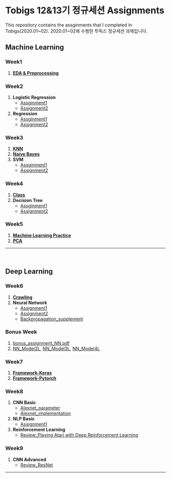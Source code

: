 # Tobigs 12&13기 정규세션 Assignments
  
This repository contains the assginments that I completed in Tobigs(2020.01~02).
2020.01~02에 수행한 투빅스 정규세션 과제입니다.
<br>

## Machine Learning

### Week1
1. [**EDA & Preprocessing**](https://github.com/602-go/Tobigs_2020/blob/master/assignments/week1_EDA%26Preprocessing.ipynb)  

### Week2
1. **Logistic Regression**
    - [Assginment1](https://github.com/602-go/Tobigs_2020/blob/master/assignments/week2_Logistic_Regression1.ipynb)
    - [Assignment2](https://github.com/602-go/Tobigs_2020/blob/master/assignments/week2_Logistic_Regression2.ipynb)
2. **Regression**
    - [Assginment1](https://github.com/602-go/Tobigs_2020/blob/master/assignments/week2_Regression1.ipynb)
    - [Assignment2](https://github.com/602-go/Tobigs_2020/blob/master/assignments/week2_Regression2.ipynb)  

### Week3
1. [**KNN**](https://github.com/602-go/Tobigs_2020/blob/master/assignments/week3_Knn.ipynb)
2. [**Naive Bayes**](https://github.com/602-go/Tobigs_2020/blob/master/assignments/week3_Naive_Bayes.ipynb)
3. **SVM**
    - [Assginment1](https://github.com/602-go/Tobigs_2020/blob/master/assignments/week3_SVM1.ipynb)
    - [Assignment2](https://github.com/602-go/Tobigs_2020/blob/master/assignments/week3_SVM2.ipynb)  

### Week4
1. [**Class**](https://github.com/602-go/Tobigs_2020/blob/master/assignments/week4_Class.ipynb)
2. **Decision Tree**
    - [Assginment1](https://github.com/602-go/Tobigs_2020/blob/master/assignments/week4_Decision_Tree1.ipynb)
    - [Assignment2](https://github.com/602-go/Tobigs_2020/blob/master/assignments/week4_Decision_Tree2.ipynb)  

### Week5
1. [**Machine Learning Practice**](https://github.com/602-go/Tobigs_2020/blob/master/assignments/week5_Machine_Learning.ipynb)
2. [**PCA**](https://github.com/602-go/Tobigs_2020/blob/master/assignments/week5_PCA.ipynb)

---

<br>

## Deep Learning


### Week6
1. [**Crawling**](https://github.com/602-go/Tobigs_2020/blob/master/assignments/week6_Crawling.ipynb)
2. **Neural Network**
    - [Assignment1](https://github.com/602-go/Tobigs_2020/blob/master/assignments/week6_Neural_Network.ipynb)
    - [Assignment2](https://github.com/602-go/Tobigs_2020/blob/master/assignments/week6_Neural_Network.jpg)
    - [Backpropagation_supplement](https://github.com/602-go/Tobigs_2020/blob/master/assignments/week6_Neural_Network_supplement.pdf)  

### Bonus Week
1. [bonus_assignment_NN.pdf](https://github.com/602-go/Tobigs_2020/blob/master/assignments/week6_bonus_assignment_NN.pdf)
2. [NN_Model2L](https://github.com/602-go/Tobigs_2020/blob/master/assignments/week6_bonus_assignment_NN_Model2L.py), [NN_Model3L](https://github.com/602-go/Tobigs_2020/blob/master/assignments/week6_bonus_assignment_NN_Model3L.py), [NN_Model4L](https://github.com/602-go/Tobigs_2020/blob/master/assignments/week6_bonus_assignment_NN_Model4L.py)  

### Week7
1. [**Framework-Keras**](https://github.com/602-go/Tobigs_2020/blob/master/assignments/week7_Framework_Keras.ipynb)
2. [**Framework-Pytorch**](https://github.com/602-go/Tobigs_2020/blob/master/assignments/week7_Framework_Pytorch.ipynb)  

### Week8
1. **CNN Basic**
    - [Alexnet_parameter](https://github.com/602-go/Tobigs_2020/blob/master/assignments/week8_CNN_AlexNet_parameters.ipynb)
    - [Alexnet_implementation](https://github.com/602-go/Tobigs_2020/blob/master/assignments/week8_CNN_AlexNet.ipynb)
2. **NLP Basic**
    - [Assignment1](https://github.com/602-go/Tobigs_2020/blob/master/assignments/week8_NLP_basic.ipynb)
3. **Reinforcement Learning**
    - [Review_Playing Atari with Deep Reinforcement Learning](https://github.com/602-go/Tobigs_2020/blob/master/assignments/week8_Playing%20Atari%20with%20Deep%20Reinforcement%20Learning.pdf)  

### Week9
1. **CNN Advanced**
    - [Review_ResNet](https://github.com/602-go/Tobigs_2020/blob/master/assignments/week9_CNN_Resnet.pdf)



---  


